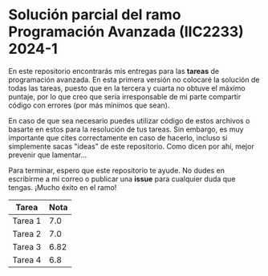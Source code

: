 # Solución parcial del ramo Programación Avanzada (IIC2233) 2024-1

En este repositorio encontrarás mis entregas para las __tareas__ de programación avanzada. En esta primera versión no colocaré la solución de todas las tareas, puesto que en la tercera y cuarta no obtuve el máximo puntaje, por lo que creo que sería irresponsable de mi parte compartir código con errores (por más mínimos que sean).

En caso de que sea necesario puedes utilizar código de estos archivos o basarte en estos para la resolución de tus tareas. Sin embargo, es muy importante que cites correctamente en caso de hacerlo, incluso si simplemente sacas "ideas" de este repositorio. Como dicen por ahí, mejor prevenir que lamentar...

Para terminar, espero que este repositorio te ayude. No dudes en escribirme a mi correo o publicar una __issue__ para cualquier duda que tengas. ¡Mucho éxito en el ramo!

| Tarea | Nota   |
|-------|--------|
| Tarea 1 | 7.0  |
| Tarea 2 | 7.0  |
| Tarea 3 | 6.82 |
| Tarea 4 | 6.8  |